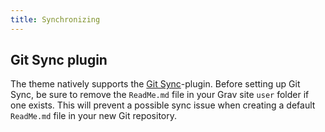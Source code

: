 ```yaml
---
title: Synchronizing
---
```


## Git Sync plugin

The theme natively supports the [Git Sync](https://github.com/trilbymedia/grav-plugin-git-sync)-plugin. Before setting up Git Sync, be sure to remove the `ReadMe.md` file in your Grav site `user` folder if one exists. This will prevent a possible sync issue when creating a default `ReadMe.md` file in your new Git repository.
